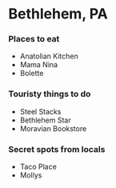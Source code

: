 # Bethlehem, PA

### Places to eat
- Anatolian Kitchen
- Mama Nina
- Bolette

### Touristy things to do
- Steel Stacks
- Bethlehem Star
- Moravian Bookstore

### Secret spots from locals
- Taco Place
- Mollys
